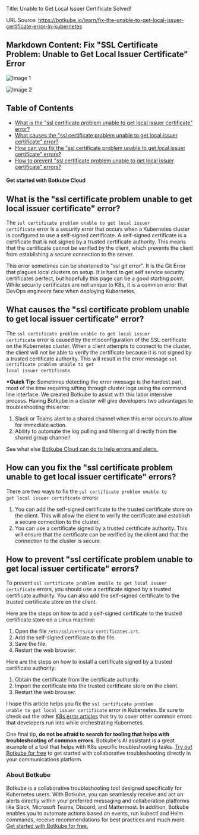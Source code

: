Title: Unable to Get Local Issuer Certificate Solved!

URL Source: https://botkube.io/learn/fix-the-unable-to-get-local-issuer-certificate-error-in-kubernetes

Markdown Content:
Fix "SSL Certificate Problem: Unable to Get Local Issuer Certificate" Error
---------------------------------------------------------------------------

![Image 1](https://assets-global.website-files.com/634fabb21508d6c9db9bc46f/65fa18185ef2ff8b0ce59fce_LEARN_TN_Errors%20(4).png)

![Image 2](https://assets-global.website-files.com/plugins/Basic/assets/placeholder.60f9b1840c.svg)

Table of Contents
-----------------

*   [What is the "ssl certificate problem unable to get local issuer certificate" error?](#what-is-the-ssl-certificate-problem-unable-to-get-local-issuer-certificate-error--2)
*   [What causes the "ssl certificate problem unable to get local issuer certificate" error?](#what-causes-the-ssl-certificate-problem-unable-to-get-local-issuer-certificate-error--2)
*   [How can you fix the "ssl certificate problem unable to get local issuer certificate" errors?](#how-can-you-fix-the-ssl-certificate-problem-unable-to-get-local-issuer-certificate-errors--2)
*   [How to prevent "ssl certificate problem unable to get local issuer certificate" errors?](#how-to-prevent-ssl-certificate-problem-unable-to-get-local-issuer-certificate-errors--2)

#### Get started with Botkube Cloud

What is the "ssl certificate problem unable to get local issuer certificate" error?
-----------------------------------------------------------------------------------

The <code>ssl certificate problem unable to get local issuer certificate</code> error is a security error that occurs when a Kubernetes cluster is configured to use a self-signed certificate. A self-signed certificate is a certificate that is not signed by a trusted certificate authority. This means that the certificate cannot be verified by the client, which prevents the client from establishing a secure connection to the server.

This error sometimes can be shortened to "ssl git error". It is the Git Error that plagues local clusters on setup. It is hard to get self service security certificates perfect, but hopefully this page can be a good starting point. While security certificates are not unique to K8s, it is a common error that DevOps engineers face when deploying Kubernetes.

What causes the "ssl certificate problem unable to get local issuer certificate" error?
---------------------------------------------------------------------------------------

The <code>ssl certificate problem unable to get local issuer certificate</code> error is caused by the misconfiguration of the SSL certificate on the Kubernetes cluster. When a client attempts to connect to the cluster, the client will not be able to verify the certificate because it is not signed by a trusted certificate authority. This will result in the error message <code>ssl certificate problem unable to get local issuer certificate</code>.

**\*Quick Tip:** Sometimes detecting the error message is the hardest part, most of the time requiring sifting through cluster logs using the command line interface. We created Botkube to assist with this labor intensive process. Having Botkube in a cluster will give developers two advantages to troubleshooting this error:

1.  Slack or Teams alert to a shared channel when this error occurs to allow for immediate action.
2.  Ability to automate the log pulling and filtering all directly from the shared group channel!

See what else [Botkube Cloud can do to help errors and alerts.](https://botkube.io/features)

How can you fix the "ssl certificate problem unable to get local issuer certificate" errors?
--------------------------------------------------------------------------------------------

There are two ways to fix the <code>ssl certificate problem unable to get local issuer certificate</code> errors:

1.  You can add the self-signed certificate to the trusted certificate store on the client. This will allow the client to verify the certificate and establish a secure connection to the cluster.
2.  You can use a certificate signed by a trusted certificate authority. This will ensure that the certificate can be verified by the client and that the connection to the cluster is secure.

How to prevent "ssl certificate problem unable to get local issuer certificate" errors?
---------------------------------------------------------------------------------------

To prevent <code>ssl certificate problem unable to get local issuer certificate</code> errors, you should use a certificate signed by a trusted certificate authority. You can also add the self-signed certificate to the trusted certificate store on the client.

Here are the steps on how to add a self-signed certificate to the trusted certificate store on a Linux machine:

1.  Open the file <code>/etc/ssl/certs/ca-certificates.crt</code>.
2.  Add the self-signed certificate to the file.
3.  Save the file.
4.  Restart the web browser.

Here are the steps on how to install a certificate signed by a trusted certificate authority:

1.  Obtain the certificate from the certificate authority.
2.  Import the certificate into the trusted certificate store on the client.
3.  Restart the web browser.

I hope this article helps you fix the <code>ssl certificate problem unable to get local issuer certificate</code> error in Kubernetes. Be sure to check out the other [K8s error articles](https://botkube.io/learn-main-topic/errors) that try to cover other common errors that developers run into while orchestrating Kubernetes.

One final tip, **do not be afraid to search for tooling that helps with troubleshooting of common errors**. Botkube's AI assistant is a great example of a tool that helps with K8s specific troubleshooting tasks. [Try out Botkube for free](https://app.botkube.io/) to get started with collaborative troubleshooting directly in your communications platform.

### About Botkube

Botkube is a collaborative troubleshooting tool designed specifically for Kubernetes users. With Botkube, you can seamlessly receive and act on alerts directly within your preferred messaging and collaboration platforms like Slack, Microsoft Teams, Discord, and Mattermost. In addition, Botkube enables you to automate actions based on events, run kubectl and Helm commands, receive recommendations for best practices and much more. [Get started with Botkube for free.](https://app.botkube.io/)
